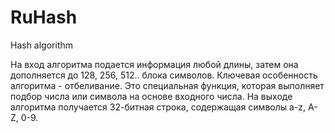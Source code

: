 RuHash
======

Hash algorithm

На вход алгоритма подается информация любой длины, затем она дополняется до 128, 256, 512.. блока символов. Ключевая особенность алгоритма - отбеливание. Это специальная функция, которая выполняет подбор числа или символа на основе входного числа. На выходе алгоритма получается 32-битная строка, содержащая символы a-z, A-Z, 0-9.
